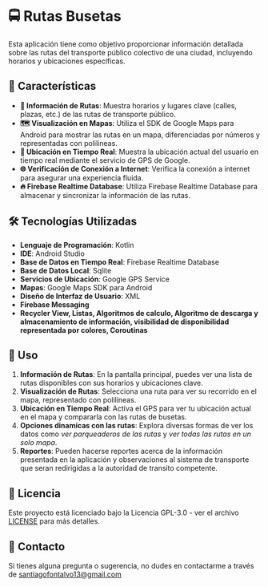 # 🚍 Rutas Busetas

Esta aplicación tiene como objetivo proporcionar información detallada sobre las rutas del transporte público colectivo de una ciudad, incluyendo horarios y ubicaciones específicas.

## 🌟 Características

- **📅 Información de Rutas**: Muestra horarios y lugares clave (calles, plazas, etc.) de las rutas de transporte público.
- **🗺️ Visualización en Mapas**: Utiliza el SDK de Google Maps para Android para mostrar las rutas en un mapa, diferenciadas por números y representadas con polilíneas.
- **📍 Ubicación en Tiempo Real**: Muestra la ubicación actual del usuario en tiempo real mediante el servicio de GPS de Google.
- **🌐 Verificación de Conexión a Internet**: Verifica la conexión a internet para asegurar una experiencia fluida.
- **🔥 Firebase Realtime Database**: Utiliza Firebase Realtime Database para almacenar y sincronizar la información de las rutas.

## 🛠️ Tecnologías Utilizadas

- **Lenguaje de Programación**: Kotlin
- **IDE**: Android Studio
- **Base de Datos en Tiempo Real**: Firebase Realtime Database
- **Base de Datos Local**: Sqlite
- **Servicios de Ubicación**: Google GPS Service
- **Mapas**: Google Maps SDK para Android
- **Diseño de Interfaz de Usuario**: XML
- **Firebase Messaging**
- **Recycler View, Listas, Algoritmos de calculo, Algoritmo de descarga y almacenamiento de información, visibilidad de disponibilidad representada por colores, Coroutinas** 


## 📖 Uso

1. **Información de Rutas**: En la pantalla principal, puedes ver una lista de rutas disponibles con sus horarios y ubicaciones clave.
2. **Visualización de Rutas**: Selecciona una ruta para ver su recorrido en el mapa, representado con polilíneas.
3. **Ubicación en Tiempo Real**: Activa el GPS para ver tu ubicación actual en el mapa y compararla con las rutas de busetas.
4. **Opciones dinamicas con las rutas**: Explora diversas formas de ver los datos como *ver parqueaderos de las rutas* y *ver todas las rutas en un solo mapa*.
5. **Reportes**: Pueden hacerse reportes acerca de la información presentada en la aplicación y observaciones al sistema de transporte que seran redirigidas a la autoridad de transito competente.


## 📄 Licencia

Este proyecto está licenciado bajo la Licencia GPL-3.0 - ver el archivo [LICENSE](./LICENSE) para más detalles.

## 📧 Contacto

Si tienes alguna pregunta o sugerencia, no dudes en contactarme a través de [santiagofontalvo13@gmail.com](santiagofontalvo13@gmail.com)

